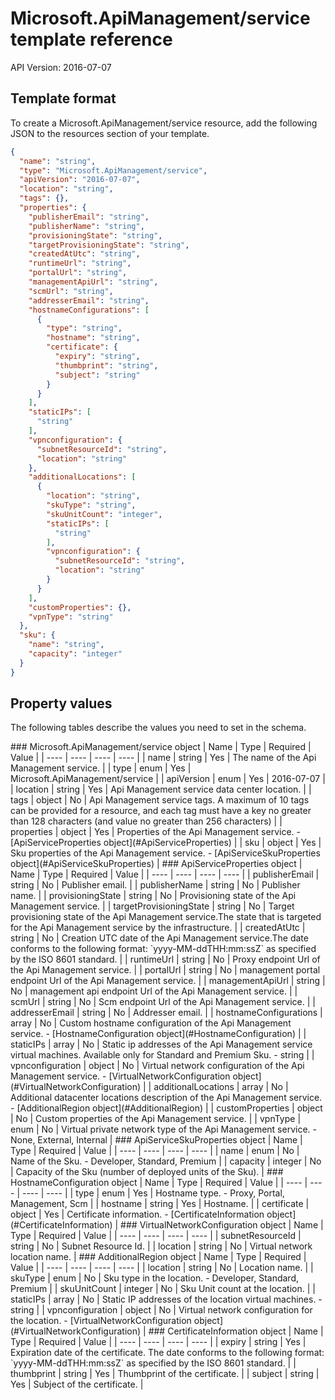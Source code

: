 # Microsoft.ApiManagement/service template reference
API Version: 2016-07-07
## Template format

To create a Microsoft.ApiManagement/service resource, add the following JSON to the resources section of your template.

```json
{
  "name": "string",
  "type": "Microsoft.ApiManagement/service",
  "apiVersion": "2016-07-07",
  "location": "string",
  "tags": {},
  "properties": {
    "publisherEmail": "string",
    "publisherName": "string",
    "provisioningState": "string",
    "targetProvisioningState": "string",
    "createdAtUtc": "string",
    "runtimeUrl": "string",
    "portalUrl": "string",
    "managementApiUrl": "string",
    "scmUrl": "string",
    "addresserEmail": "string",
    "hostnameConfigurations": [
      {
        "type": "string",
        "hostname": "string",
        "certificate": {
          "expiry": "string",
          "thumbprint": "string",
          "subject": "string"
        }
      }
    ],
    "staticIPs": [
      "string"
    ],
    "vpnconfiguration": {
      "subnetResourceId": "string",
      "location": "string"
    },
    "additionalLocations": [
      {
        "location": "string",
        "skuType": "string",
        "skuUnitCount": "integer",
        "staticIPs": [
          "string"
        ],
        "vpnconfiguration": {
          "subnetResourceId": "string",
          "location": "string"
        }
      }
    ],
    "customProperties": {},
    "vpnType": "string"
  },
  "sku": {
    "name": "string",
    "capacity": "integer"
  }
}
```
## Property values

The following tables describe the values you need to set in the schema.

<a id="Microsoft.ApiManagement/service" />
### Microsoft.ApiManagement/service object
|  Name | Type | Required | Value |
|  ---- | ---- | ---- | ---- |
|  name | string | Yes | The name of the Api Management service. |
|  type | enum | Yes | Microsoft.ApiManagement/service |
|  apiVersion | enum | Yes | 2016-07-07 |
|  location | string | Yes | Api Management service data center location. |
|  tags | object | No | Api Management service tags. A maximum of 10 tags can be provided for a resource, and each tag must have a key no greater than 128 characters (and value no greater than 256 characters) |
|  properties | object | Yes | Properties of the Api Management service. - [ApiServiceProperties object](#ApiServiceProperties) |
|  sku | object | Yes | Sku properties of the Api Management service. - [ApiServiceSkuProperties object](#ApiServiceSkuProperties) |


<a id="ApiServiceProperties" />
### ApiServiceProperties object
|  Name | Type | Required | Value |
|  ---- | ---- | ---- | ---- |
|  publisherEmail | string | No | Publisher email. |
|  publisherName | string | No | Publisher name. |
|  provisioningState | string | No | Provisioning state of the Api Management service. |
|  targetProvisioningState | string | No | Target provisioning state of the Api Management service.The state that is targeted for the Api Management service by the infrastructure. |
|  createdAtUtc | string | No | Creation UTC date of the Api Management service.The date conforms to the following format: `yyyy-MM-ddTHH:mm:ssZ` as specified by the ISO 8601 standard.
 |
|  runtimeUrl | string | No | Proxy endpoint Url of the Api Management service. |
|  portalUrl | string | No | management portal endpoint Url of the Api Management service. |
|  managementApiUrl | string | No | management api endpoint Url of the Api Management service. |
|  scmUrl | string | No | Scm endpoint Url of the Api Management service. |
|  addresserEmail | string | No | Addresser email. |
|  hostnameConfigurations | array | No | Custom hostname configuration of the Api Management service. - [HostnameConfiguration object](#HostnameConfiguration) |
|  staticIPs | array | No | Static ip addresses of the Api Management service virtual machines. Available only for Standard and Premium Sku. - string |
|  vpnconfiguration | object | No | Virtual network configuration of the Api Management service. - [VirtualNetworkConfiguration object](#VirtualNetworkConfiguration) |
|  additionalLocations | array | No | Additional datacenter locations description of the Api Management service. - [AdditionalRegion object](#AdditionalRegion) |
|  customProperties | object | No | Custom properties of the Api Management service. |
|  vpnType | enum | No | Virtual private network type of the Api Management service. - None, External, Internal |


<a id="ApiServiceSkuProperties" />
### ApiServiceSkuProperties object
|  Name | Type | Required | Value |
|  ---- | ---- | ---- | ---- |
|  name | enum | No | Name of the Sku. - Developer, Standard, Premium |
|  capacity | integer | No | Capacity of the Sku (number of deployed units of the Sku). |


<a id="HostnameConfiguration" />
### HostnameConfiguration object
|  Name | Type | Required | Value |
|  ---- | ---- | ---- | ---- |
|  type | enum | Yes | Hostname type. - Proxy, Portal, Management, Scm |
|  hostname | string | Yes | Hostname. |
|  certificate | object | Yes | Certificate information. - [CertificateInformation object](#CertificateInformation) |


<a id="VirtualNetworkConfiguration" />
### VirtualNetworkConfiguration object
|  Name | Type | Required | Value |
|  ---- | ---- | ---- | ---- |
|  subnetResourceId | string | No | Subnet Resource Id. |
|  location | string | No | Virtual network location name. |


<a id="AdditionalRegion" />
### AdditionalRegion object
|  Name | Type | Required | Value |
|  ---- | ---- | ---- | ---- |
|  location | string | No | Location name. |
|  skuType | enum | No | Sku type in the location. - Developer, Standard, Premium |
|  skuUnitCount | integer | No | Sku Unit count at the location. |
|  staticIPs | array | No | Static IP addresses of the location virtual machines. - string |
|  vpnconfiguration | object | No | Virtual network configuration for the location. - [VirtualNetworkConfiguration object](#VirtualNetworkConfiguration) |


<a id="CertificateInformation" />
### CertificateInformation object
|  Name | Type | Required | Value |
|  ---- | ---- | ---- | ---- |
|  expiry | string | Yes | Expiration date of the certificate. The date conforms to the following format: `yyyy-MM-ddTHH:mm:ssZ` as specified by the ISO 8601 standard.
 |
|  thumbprint | string | Yes | Thumbprint of the certificate. |
|  subject | string | Yes | Subject of the certificate. |

